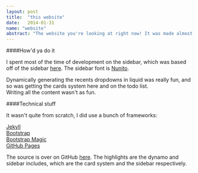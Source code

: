 ```yaml
---
layout: post
title:  "this website"
date:   2014-01-31
name: "website"
abstract: "The website you're looking at right now! It was made almost from scratch by yours truly."
---
```


####How'd ya do it

I spent most of the time of development on the sidebar, which was based off of the sidebar [here](http://startbootstrap.com/templates/simple-sidebar.html). The sidebar font is [Nunito](http://www.google.com/fonts/specimen/Nunito).

Dynamically generating the recents dropdowns in liquid was really fun, and so was getting the cards system here and on the todo list.  
Writing all the content wasn't as fun.

####Technical stuff

It wasn't quite from scratch, I did use a bunch of frameworks:

[Jekyll](http://jekyllrb.com/)  
[Bootstrap](http://getbootstrap.com/)  
[Bootstrap Magic](http://pikock.github.io/bootstrap-magic/index.html)  
[GitHub Pages](http://pages.github.com/)  

The source is over on GitHub [here](https://github.com/sepharoth213/sepharoth213.github.io). The highlights are the dynamo and sidebar includes, which are the card system and the sidebar respectively.
